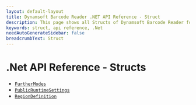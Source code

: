 ```yaml
---
layout: default-layout
title: Dynamsoft Barcode Reader .NET API Reference - Struct
description: This page shows all Structs of Dynamsoft Barcode Reader for .NET SDK.
keywords: struct, api reference, .Net
needAutoGenerateSidebar: false
breadcrumbText: Struct
---
```


# .Net API Reference - Structs

- [`FurtherModes`](FurtherModes.md)		
- [`PublicRuntimeSettings`](PublicRuntimeSettings.md)		
- [`RegionDefinition`](RegionDefinition.md)		
